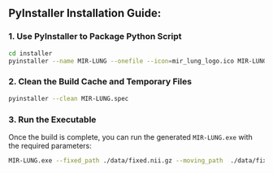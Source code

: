 ## PyInstaller Installation Guide:

### 1. Use PyInstaller to Package Python Script

```bash
cd installer
pyinstaller --name MIR-LUNG --onefile --icon=mir_lung_logo.ico MIR-LUNG.py
```

### 2. Clean the Build Cache and Temporary Files

```bash
pyinstaller --clean MIR-LUNG.spec
```

### 3. Run the Executable

Once the build is complete, you can run the generated `MIR-LUNG.exe` with the required parameters:

```bash
MIR-LUNG.exe --fixed_path ./data/fixed.nii.gz --moving_path  ./data/fixed.nii.gz --result_path ./result